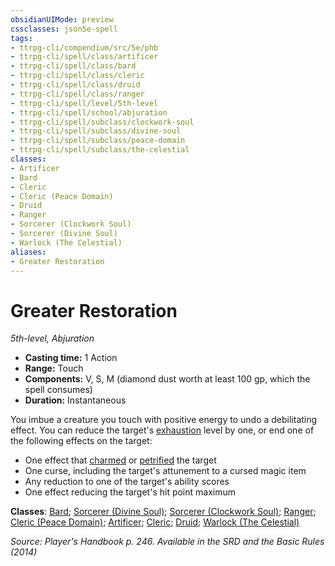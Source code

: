 ```yaml
---
obsidianUIMode: preview
cssclasses: json5e-spell
tags:
- ttrpg-cli/compendium/src/5e/phb
- ttrpg-cli/spell/class/artificer
- ttrpg-cli/spell/class/bard
- ttrpg-cli/spell/class/cleric
- ttrpg-cli/spell/class/druid
- ttrpg-cli/spell/class/ranger
- ttrpg-cli/spell/level/5th-level
- ttrpg-cli/spell/school/abjuration
- ttrpg-cli/spell/subclass/clockwork-soul
- ttrpg-cli/spell/subclass/divine-soul
- ttrpg-cli/spell/subclass/peace-domain
- ttrpg-cli/spell/subclass/the-celestial
classes:
- Artificer
- Bard
- Cleric
- Cleric (Peace Domain)
- Druid
- Ranger
- Sorcerer (Clockwork Soul)
- Sorcerer (Divine Soul)
- Warlock (The Celestial)
aliases:
- Greater Restoration
---
```

# Greater Restoration
*5th-level, Abjuration*  


- **Casting time:** 1 Action
- **Range:** Touch
- **Components:** V, S, M (diamond dust worth at least 100 gp, which the spell consumes)
- **Duration:** Instantaneous

You imbue a creature you touch with positive energy to undo a debilitating effect. You can reduce the target's [exhaustion](/3-Mechanics/CLI/Rules/conditions.md#Exhaustion) level by one, or end one of the following effects on the target:

- One effect that [charmed](/3-Mechanics/CLI/Rules/conditions.md#Charmed) or [petrified](/3-Mechanics/CLI/Rules/conditions.md#Petrified) the target  
- One curse, including the target's attunement to a cursed magic item  
- Any reduction to one of the target's ability scores  
- One effect reducing the target's hit point maximum  

**Classes**: [Bard](/3-Mechanics/CLI/Compendium/lists/list-spells-classes-bard.md); [Sorcerer (Divine Soul)](/3-Mechanics/CLI/Compendium/lists/list-spells-classes-divine-soul-xge.md "subclass=XGE"); [Sorcerer (Clockwork Soul)](/3-Mechanics/CLI/Compendium/lists/list-spells-classes-clockwork-soul-tce.md "subclass=TCE"); [Ranger](/3-Mechanics/CLI/Compendium/lists/list-spells-classes-ranger.md); [Cleric (Peace Domain)](/3-Mechanics/CLI/Compendium/lists/list-spells-classes-peace-domain-tce.md "subclass=TCE"); [Artificer](/3-Mechanics/CLI/Compendium/lists/list-spells-classes-artificer.md); [Cleric](/3-Mechanics/CLI/Compendium/lists/list-spells-classes-cleric.md); [Druid](/3-Mechanics/CLI/Compendium/lists/list-spells-classes-druid.md); [Warlock (The Celestial)](/3-Mechanics/CLI/Compendium/lists/list-spells-classes-the-celestial-xge.md "subclass=XGE")

*Source: Player's Handbook p. 246. Available in the <span title='Systems Reference Document (5.1)'>SRD</span> and the Basic Rules (2014)*